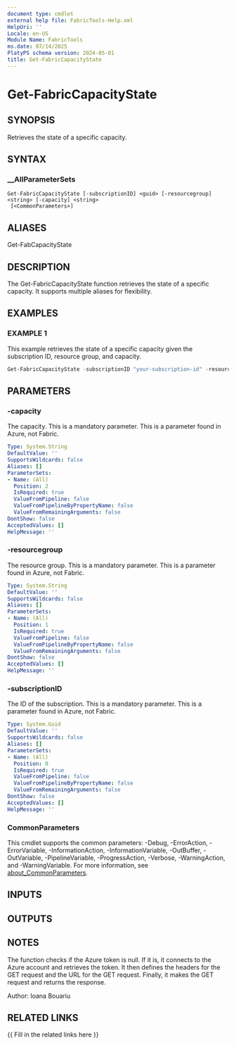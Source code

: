 ```yaml
---
document type: cmdlet
external help file: FabricTools-Help.xml
HelpUri: ''
Locale: en-US
Module Name: FabricTools
ms.date: 07/14/2025
PlatyPS schema version: 2024-05-01
title: Get-FabricCapacityState
---
```


# Get-FabricCapacityState

## SYNOPSIS

Retrieves the state of a specific capacity.

## SYNTAX

### __AllParameterSets

```
Get-FabricCapacityState [-subscriptionID] <guid> [-resourcegroup] <string> [-capacity] <string>
 [<CommonParameters>]
```

## ALIASES

Get-FabCapacityState

## DESCRIPTION

The Get-FabricCapacityState function retrieves the state of a specific capacity.
It supports multiple aliases for flexibility.

## EXAMPLES

### EXAMPLE 1

This example retrieves the state of a specific capacity given the subscription ID, resource group, and capacity.

```powershell
Get-FabricCapacityState -subscriptionID "your-subscription-id" -resourcegroupID "your-resource-group" -capacityID "your-capacity"
```

## PARAMETERS

### -capacity

The capacity.
This is a mandatory parameter.
This is a parameter found in Azure, not Fabric.

```yaml
Type: System.String
DefaultValue: ''
SupportsWildcards: false
Aliases: []
ParameterSets:
- Name: (All)
  Position: 2
  IsRequired: true
  ValueFromPipeline: false
  ValueFromPipelineByPropertyName: false
  ValueFromRemainingArguments: false
DontShow: false
AcceptedValues: []
HelpMessage: ''
```

### -resourcegroup

The resource group.
This is a mandatory parameter.
This is a parameter found in Azure, not Fabric.

```yaml
Type: System.String
DefaultValue: ''
SupportsWildcards: false
Aliases: []
ParameterSets:
- Name: (All)
  Position: 1
  IsRequired: true
  ValueFromPipeline: false
  ValueFromPipelineByPropertyName: false
  ValueFromRemainingArguments: false
DontShow: false
AcceptedValues: []
HelpMessage: ''
```

### -subscriptionID

The ID of the subscription.
This is a mandatory parameter.
This is a parameter found in Azure, not Fabric.

```yaml
Type: System.Guid
DefaultValue: ''
SupportsWildcards: false
Aliases: []
ParameterSets:
- Name: (All)
  Position: 0
  IsRequired: true
  ValueFromPipeline: false
  ValueFromPipelineByPropertyName: false
  ValueFromRemainingArguments: false
DontShow: false
AcceptedValues: []
HelpMessage: ''
```

### CommonParameters

This cmdlet supports the common parameters: -Debug, -ErrorAction, -ErrorVariable,
-InformationAction, -InformationVariable, -OutBuffer, -OutVariable, -PipelineVariable,
-ProgressAction, -Verbose, -WarningAction, and -WarningVariable. For more information, see
[about_CommonParameters](https://go.microsoft.com/fwlink/?LinkID=113216).

## INPUTS

## OUTPUTS

## NOTES

The function checks if the Azure token is null.
If it is, it connects to the Azure account and retrieves the token.
It then defines the headers for the GET request and the URL for the GET request.
Finally, it makes the GET request and returns the response.

Author: Ioana Bouariu

## RELATED LINKS

{{ Fill in the related links here }}

